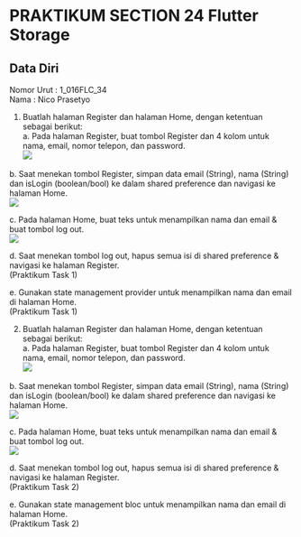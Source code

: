 # PRAKTIKUM SECTION 24 Flutter Storage

## Data Diri
Nomor Urut  : 1_016FLC_34 <br>
Nama        : Nico Prasetyo <br>

1. Buatlah halaman Register dan halaman Home, dengan ketentuan sebagai berikut: <br>
a. Pada halaman Register, buat tombol Register dan 4 kolom untuk nama, email, nomor telepon, dan password. <br>
![](../screenshots/Screenshot_RegisterScreen(Provider&SharedPreferences).png) <br>

b. Saat menekan tombol Register, simpan data email (String), nama (String) dan isLogin (boolean/bool) ke dalam shared preference dan navigasi ke halaman Home. <br>
![](../screenshots/Screenshot_RegisterScreenInput(Provider&SharedPreferences).png) <br>

c. Pada halaman Home, buat teks untuk menampilkan nama dan email & buat tombol log out. <br>
![](../screenshots/Screenshot_HomeScreenAfterInputRegister(Provider&SharedPreferences).png)

d. Saat menekan tombol log out, hapus semua isi di shared preference & navigasi ke halaman Register. <br>
(Praktikum Task 1) <br>

e. Gunakan state management provider untuk menampilkan nama dan email di halaman Home. <br>
(Praktikum Task 1) <br>

2. Buatlah halaman Register dan halaman Home, dengan ketentuan sebagai berikut: <br>
a. Pada halaman Register, buat tombol Register dan 4 kolom untuk nama, email, nomor telepon, dan password. <br>
![](../screenshots/Screenshot_RegisterScreen(BLoCProvider&SharedPreferences).png) <br>

b. Saat menekan tombol Register, simpan data email (String), nama (String) dan isLogin (boolean/bool) ke dalam shared preference dan navigasi ke halaman Home. <br>
![](../screenshots/Screenshot_RegisterScreenInput(BLoCProvider&SharedPreferences).png) <br>

c. Pada halaman Home, buat teks untuk menampilkan nama dan email & buat tombol log out. <br>
![](../screenshots/Screenshot_HomeScreenAfterInputRegister(BLoCProvider&SharedPreferences).png)

d. Saat menekan tombol log out, hapus semua isi di shared preference & navigasi ke halaman Register. <br>
(Praktikum Task 2) <br>

e. Gunakan state management bloc untuk menampilkan nama dan email di halaman Home. <br>
(Praktikum Task 2) <br>